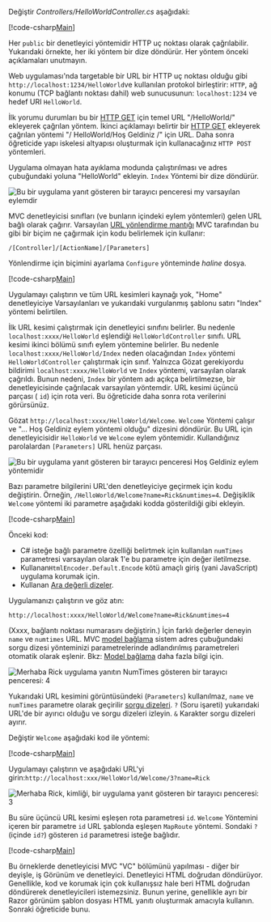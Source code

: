 Değiştir *Controllers/HelloWorldController.cs* aşağıdaki:

[!code-csharp[Main](../../tutorials/first-mvc-app/start-mvc/sample/MvcMovie/Controllers/HelloWorldController.cs?name=snippet_1)]

Her `public` bir denetleyici yöntemidir HTTP uç noktası olarak çağrılabilir. Yukarıdaki örnekte, her iki yöntem bir dize döndürür.  Her yöntem önceki açıklamaları unutmayın.

Web uygulaması'nda targetable bir URL bir HTTP uç noktası olduğu gibi `http://localhost:1234/HelloWorld`ve kullanılan protokol birleştirir: `HTTP`, ağ konumu (TCP bağlantı noktası dahil) web sunucusunun: `localhost:1234` ve hedef URI `HelloWorld`.

İlk yorumu durumları bu bir [HTTP GET](https://www.w3schools.com/tags/ref_httpmethods.asp) için temel URL "/HelloWorld/" ekleyerek çağrılan yöntem. İkinci açıklamayı belirtir bir [HTTP GET](http://www.w3.org/Protocols/rfc2616/rfc2616-sec9.html) ekleyerek çağrılan yöntemi "/ HelloWorld/Hoş Geldiniz /" için URL. Daha sonra öğreticide yapı iskelesi altyapısı oluşturmak için kullanacağınız `HTTP POST` yöntemleri.

Uygulama olmayan hata ayıklama modunda çalıştırılması ve adres çubuğundaki yoluna "HelloWorld" ekleyin. `Index` Yöntemi bir dize döndürür.

![Bu bir uygulama yanıt gösteren bir tarayıcı penceresi my varsayılan eylemdir](../../tutorials/first-mvc-app/adding-controller/_static/hell1.png)

MVC denetleyicisi sınıfları (ve bunların içindeki eylem yöntemleri) gelen URL bağlı olarak çağırır. Varsayılan [URL yönlendirme mantığı](../../mvc/controllers/routing.md) MVC tarafından bu gibi bir biçim ne çağırmak için kodu belirlemek için kullanır:

`/[Controller]/[ActionName]/[Parameters]`

Yönlendirme için biçimini ayarlama `Configure` yönteminde *haline* dosya.

[!code-csharp[Main](../../tutorials/first-mvc-app/start-mvc/sample/MvcMovie/Startup.cs?name=snippet_1&highlight=5)]

Uygulamayı çalıştırın ve tüm URL kesimleri kaynağı yok, "Home" denetleyiciye Varsayılanları ve yukarıdaki vurgulanmış şablonu satırı "Index" yöntemi belirtilen.

İlk URL kesimi çalıştırmak için denetleyici sınıfını belirler. Bu nedenle `localhost:xxxx/HelloWorld` eşlendiği `HelloWorldController` sınıfı. URL kesimi ikinci bölümü sınıfı eylem yöntemine belirler. Bu nedenle `localhost:xxxx/HelloWorld/Index` neden olacağından `Index` yöntemi `HelloWorldController` çalıştırmak için sınıf. Yalnızca Gözat gerekiyordu bildirimi `localhost:xxxx/HelloWorld` ve `Index` yöntemi, varsayılan olarak çağrıldı. Bunun nedeni, `Index` bir yöntem adı açıkça belirtilmezse, bir denetleyicisinde çağrılacak varsayılan yöntemdir. URL kesimi üçüncü parçası ( `id`) için rota veri. Bu öğreticide daha sonra rota verilerini görürsünüz.

Gözat `http://localhost:xxxx/HelloWorld/Welcome`. `Welcome` Yöntemi çalışır ve "... Hoş Geldiniz eylem yöntemi olduğu" dizesini döndürür. Bu URL için denetleyicisidir `HelloWorld` ve `Welcome` eylem yöntemidir. Kullandığınız parolalardan `[Parameters]` URL henüz parçası.

![Bu bir uygulama yanıt gösteren bir tarayıcı penceresi Hoş Geldiniz eylem yöntemidir](../../tutorials/first-mvc-app/adding-controller/_static/welcome.png)

Bazı parametre bilgilerini URL'den denetleyiciye geçirmek için kodu değiştirin. Örneğin, `/HelloWorld/Welcome?name=Rick&numtimes=4`. Değişiklik `Welcome` yöntemi iki parametre aşağıdaki kodda gösterildiği gibi ekleyin. 

[!code-csharp[Main](../../tutorials/first-mvc-app/start-mvc/sample/MvcMovie/Controllers/HelloWorldController.cs?name=snippet_2)]

Önceki kod:

* C# isteğe bağlı parametre özelliği belirtmek için kullanılan `numTimes` parametresi varsayılan olarak 1'e bu parametre için değer iletilmezse.
* Kullanan`HtmlEncoder.Default.Encode` kötü amaçlı giriş (yani JavaScript) uygulama korumak için. 
* Kullanan [Ara değerli dizeler](https://docs.microsoft.com/dotnet/articles/csharp/language-reference/keywords/interpolated-strings).

Uygulamanızı çalıştırın ve göz atın:

   `http://localhost:xxxx/HelloWorld/Welcome?name=Rick&numtimes=4`

(Xxxx, bağlantı noktası numarasını değiştirin.) İçin farklı değerler deneyin `name` ve `numtimes` URL. MVC [model bağlama](../../mvc/models/model-binding.md) sistem adres çubuğundaki sorgu dizesi yönteminizi parametrelerinde adlandırılmış parametreleri otomatik olarak eşlenir. Bkz: [Model bağlama](../../mvc/models/model-binding.md) daha fazla bilgi için.

![Merhaba Rick uygulama yanıtın NumTimes gösteren bir tarayıcı penceresi: 4](../../tutorials/first-mvc-app/adding-controller/_static/rick4.png)

Yukarıdaki URL kesimini görüntüsündeki (`Parameters`) kullanılmaz, `name` ve `numTimes` parametre olarak geçirilir [sorgu dizeleri](https://wikipedia.org/wiki/Query_string). `?` (Soru işareti) yukarıdaki URL'de bir ayırıcı olduğu ve sorgu dizeleri izleyin. `&` Karakter sorgu dizeleri ayırır.

Değiştir `Welcome` aşağıdaki kod ile yöntemi:

[!code-csharp[Main](../../tutorials/first-mvc-app/start-mvc/sample/MvcMovie/Controllers/HelloWorldController.cs?name=snippet_3)]

Uygulamayı çalıştırın ve aşağıdaki URL'yi girin:`http://localhost:xxx/HelloWorld/Welcome/3?name=Rick`

![Merhaba Rick, kimliği, bir uygulama yanıt gösteren bir tarayıcı penceresi: 3](../../tutorials/first-mvc-app/adding-controller/_static/rick_routedata.png)

Bu süre üçüncü URL kesimi eşleşen rota parametresi `id`. `Welcome` Yöntemini içeren bir parametre `id` URL şablonda eşleşen `MapRoute` yöntemi. Sondaki `?` (içinde `id?`) gösteren `id` parametresi isteğe bağlıdır.

[!code-csharp[Main](../../tutorials/first-mvc-app/start-mvc/sample/MvcMovie/Startup.cs?name=snippet_1&highlight=5)]

Bu örneklerde denetleyicisi MVC "VC" bölümünü yapılması - diğer bir deyişle, iş Görünüm ve denetleyici. Denetleyici HTML doğrudan döndürüyor. Genellikle, kod ve korumak için çok kullanışsız hale beri HTML doğrudan döndürerek denetleyicileri istemezsiniz. Bunun yerine, genellikle ayrı bir Razor görünüm şablon dosyası HTML yanıtı oluşturmak amacıyla kullanın. Sonraki öğreticide bunu.
